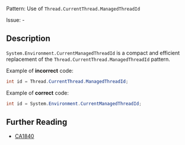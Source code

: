 Pattern: Use of `Thread.CurrentThread.ManagedThreadId`

Issue: -

## Description

`System.Environment.CurrentManagedThreadId` is a compact and efficient replacement of the `Thread.CurrentThread.ManagedThreadId` pattern.

Example of **incorrect** code:

```cs
int id = Thread.CurrentThread.ManagedThreadId;
```

Example of **correct** code:

```cs
int id = System.Environment.CurrentManagedThreadId;
```

## Further Reading

* [CA1840](https://learn.microsoft.com/en-us/dotnet/fundamentals/code-analysis/quality-rules/ca1840)
